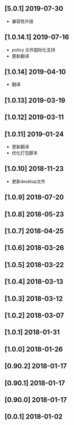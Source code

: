 ## [5.0.1] 2019-07-30

*  兼容性升级

## [1.0.14.1] 2019-07-16

*  policy 文件国际化支持
*  更新翻译

## [1.0.14] 2019-04-10

*  翻译

## [1.0.13] 2019-03-19


## [1.0.12] 2019-03-11


## [1.0.11] 2019-01-24

*  更新翻译
*  优化打包脚本

## [1.0.10] 2018-11-23

*  更新desktop文件

## [1.0.9] 2018-07-20


## [1.0.8] 2018-05-23


## [1.0.7] 2018-04-25


## [1.0.6] 2018-03-26


## [1.0.5] 2018-03-22


## [1.0.4] 2018-03-13


## [1.0.3] 2018-03-12


## [1.0.2] 2018-03-07


## [1.0.1] 2018-01-31


## [1.0.0] 2018-01-26


## [0.90.2] 2018-01-17


## [0.90.1] 2018-01-17


## [0.90.0] 2018-01-17


## [0.0.1] 2018-01-02


